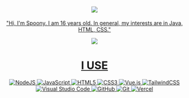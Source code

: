 <h1 align="center">
  <a href="https://git.io/typing-svg">
    <img src="[![Typing SVG](https://readme-typing-svg.herokuapp.com?color=%23F70000&size=30&lines=Hello!;I'm+Spoony)](https://git.io/typing-svg)"
  </a>
</h1>

<p align="center">
"Hi, I'm Spoony. I am 16 years old. In general, my interests are in Java, HTML, CSS."</p>

<div align="center">
<img src="https://lanyard-profile-readme.vercel.app/api/852778406629605396?borderRadius=25px&bg=#282a36"
[![Discord Presence](https://lanyard-profile-readme.vercel.app/api/852778406629605396)]</div>

<div>
<h1>
  I USE
  </h1></div>
<div align="center">

<img alt="NodeJS" src="https://img.shields.io/badge/node.js-%2343853D.svg?style=for-the-badge&logo=node-dot-js&logoColor=white"/>
<img alt="JavaScript" src="https://img.shields.io/badge/javascript-%23323330.svg?style=for-the-badge&logo=javascript&logoColor=%23F7DF1E"/>
<img alt="HTML5" src="https://img.shields.io/badge/html5-%23E34F26.svg?style=for-the-badge&logo=html5&logoColor=white"/>
  <img alt="CSS3" src="https://img.shields.io/badge/css3-%231572B6.svg?style=for-the-badge&logo=css3&logoColor=white"/>
  <img alt="Vue.js" src="https://img.shields.io/badge/vuejs-%2335495e.svg?style=for-the-badge&logo=vue-dot-js&logoColor=%234FC08D"/>
  <img alt="TailwindCSS" src="https://img.shields.io/badge/tailwindcss-%2338B2AC.svg?style=for-the-badge&logo=tailwind-css&logoColor=white"/>
  <img alt="Visual Studio Code" src="https://img.shields.io/badge/VisualStudioCode-0078d7.svg?style=for-the-badge&logo=visual-studio-code&logoColor=white"/>
  <img alt="GitHub" src="https://img.shields.io/badge/github-%23121011.svg?style=for-the-badge&logo=github&logoColor=white"/>
  <img alt="Git" src="https://img.shields.io/badge/git-%23F05033.svg?style=for-the-badge&logo=git&logoColor=white"/>
  <img alt="Vercel" src="https://img.shields.io/badge/vercel-%23000000.svg?style=for-the-badge&logo=vercel&logoColor=white"/>
</div>
